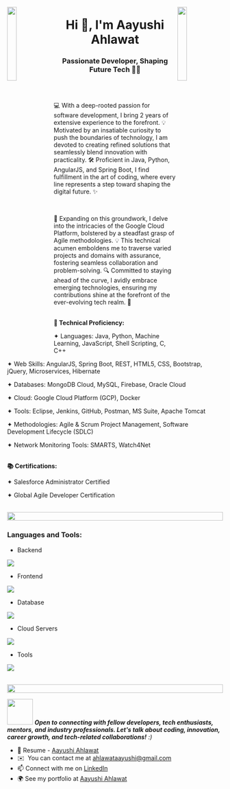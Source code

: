 <img align="left" src="https://user-images.githubusercontent.com/65187002/144930161-2f783401-8d27-4fdf-a2f7-cc0ba32f1f1f.gif" width="21%" style="display:inline;"><img align="right" src="https://user-images.githubusercontent.com/65187002/144930161-2f783401-8d27-4fdf-a2f7-cc0ba32f1f1f.gif" width="21%" style="display:inline;">

<h1 align="center">Hi 👋, I'm Aayushi Ahlawat</h1>
<h3 align="center">Passionate Developer, Shaping Future Tech 👩‍💻</h3>
<br>
<br>
<p>💻 With a deep-rooted passion for software development, I bring 2 years of extensive experience to the forefront. 💡 Motivated by an insatiable curiosity to push the boundaries of technology, I am devoted to creating refined solutions that seamlessly blend innovation with practicality. 🛠️ Proficient in Java, Python, AngularJS, and Spring Boot, I find fulfillment in the art of coding, where every line represents a step toward shaping the digital future. ✨</p>
<br>
<p>🚀 Expanding on this groundwork, I delve into the intricacies of the Google Cloud Platform, bolstered by a steadfast grasp of Agile methodologies. 💡 This technical acumen emboldens me to traverse varied projects and domains with assurance, fostering seamless collaboration and problem-solving. 🔍 Committed to staying ahead of the curve, I avidly embrace emerging technologies, ensuring my contributions shine at the forefront of the ever-evolving tech realm. 🌟</p>
<br>
<b>📌 Technical Proficiency:</b>


 ✦ Languages: Java, Python, Machine Learning, JavaScript, Shell Scripting, C, C++

 ✦ Web Skills: AngularJS, Spring Boot, REST, HTML5, CSS, Bootstrap, jQuery, Microservices, Hibernate

 ✦ Databases: MongoDB Cloud, MySQL, Firebase, Oracle Cloud

 ✦ Cloud: Google Cloud Platform (GCP), Docker

 ✦ Tools: Eclipse, Jenkins, GitHub, Postman, MS Suite, Apache Tomcat

 ✦ Methodologies: Agile & Scrum Project Management, Software Development Lifecycle (SDLC)

 ✦ Network Monitoring Tools: SMARTS, Watch4Net 

<br>
<b>📚 Certifications:</b> 


✦ Salesforce Administrator Certified

✦ Global Agile Developer Certification

<p></p>
<br>
<img src="https://i.imgur.com/dBaSKWF.gif" height="20" width="100%">
<h3 align="left">Languages and Tools:</h3>

- Backend
<p align="left">
  <a href="https://skillicons.dev">
    <img src="https://skillicons.dev/icons?i=php,laravel,java,nodejs,py,spring,flask,fastapi,express,nestjs" />
  </a>
</p>

- Frontend
<p align="left">
  <a href="https://skillicons.dev">
    <img src="https://skillicons.dev/icons?i=ts,js,react,nextjs,redux,tailwind,materialui" />
  </a>
</p>

- Database
<p align="left">
  <a href="https://skillicons.dev">
    <img src="https://skillicons.dev/icons?i=mongodb,mysql,postgresql" />
  </a>
</p>

- Cloud Servers
<p align="left">
  <a href="https://skillicons.dev">
    <img src="https://skillicons.dev/icons?i=azure,aws,gcp,firebase,cloudflare" />
  </a>
</p>

- Tools
<p align="left">
  <a href="https://skillicons.dev">
    <img src="https://skillicons.dev/icons?i=git,github,docker,figma,xd,idea,vscode,postman,linux" />
  </a>
</p>

<br/>
<img src="https://i.imgur.com/dBaSKWF.gif" height="20" width="100%">

<img src="https://media.giphy.com/media/LnQjpWaON8nhr21vNW/giphy.gif" width="60"> <em><b> Open to connecting with fellow developers, tech enthusiasts, mentors, and industry professionals. Let's talk about coding, innovation, career growth, and tech-related collaborations!</b> :)</em>

- 📨  Resume - [Aayushi Ahlawat](https://bit.ly/3UbOq5Q) 
- ✉️  You can contact me at [ahlawataayushi@gmail.com](mailto:ahlawataayushi@gmail.com)
- 📫  Connect with me on [LinkedIn](https://www.linkedin.com/in/aayushi-ahlawat/)
- 🌍  See my portfolio at [Aayushi Ahlawat]()